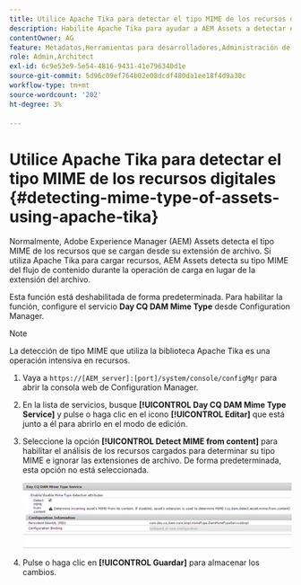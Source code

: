 ```yaml
---
title: Utilice Apache Tika para detectar el tipo MIME de los recursos digitales
description: Habilite Apache Tika para ayudar a AEM Assets a detectar el tipo MIME de los recursos del flujo de contenido durante la operación de carga en lugar de la extensión del archivo.
contentOwner: AG
feature: Metadatos,Herramientas para desarrolladores,Administración de recursos
role: Admin,Architect
exl-id: 6c9e53e9-5e54-4816-9431-41e796340d1e
source-git-commit: 5d96c09ef764b02e08dcdf480da1ee18f4d9a30c
workflow-type: tm+mt
source-wordcount: '202'
ht-degree: 3%

---
```


# Utilice Apache Tika para detectar el tipo MIME de los recursos digitales {#detecting-mime-type-of-assets-using-apache-tika}

Normalmente, Adobe Experience Manager (AEM) Assets detecta el tipo MIME de los recursos que se cargan desde su extensión de archivo. Si utiliza Apache Tika para cargar recursos, AEM Assets detecta su tipo MIME del flujo de contenido durante la operación de carga en lugar de la extensión del archivo.

Esta función está deshabilitada de forma predeterminada. Para habilitar la función, configure el servicio **Day CQ DAM Mime Type** desde Configuration Manager.

>[!NOTE]
>
>La detección de tipo MIME que utiliza la biblioteca Apache Tika es una operación intensiva en recursos.

1. Vaya a `https://[AEM_server]:[port]/system/console/configMgr` para abrir la consola web de Configuration Manager.
1. En la lista de servicios, busque **[!UICONTROL Day CQ DAM Mime Type Service]** y pulse o haga clic en el icono **[!UICONTROL Editar]** que está junto a él para abrirlo en el modo de edición.

1. Seleccione la opción **[!UICONTROL Detect MIME from content]** para habilitar el análisis de los recursos cargados para determinar su tipo MIME e ignorar las extensiones de archivo. De forma predeterminada, esta opción no está seleccionada.

   ![chlimage_1-333](assets/chlimage_1-333.png)

1. Pulse o haga clic en **[!UICONTROL Guardar]** para almacenar los cambios.
